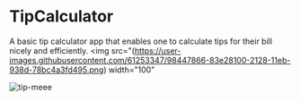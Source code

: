 # TipCalculator
A basic tip calculator app that enables one to calculate tips for their bill nicely and efficiently.
<img src="(https://user-images.githubusercontent.com/61253347/98447866-83e28100-2128-11eb-938d-78bc4a3fd495.png) width="100"

![tip-meee](https://user-images.githubusercontent.com/61253347/98447866-83e28100-2128-11eb-938d-78bc4a3fd495.png)
